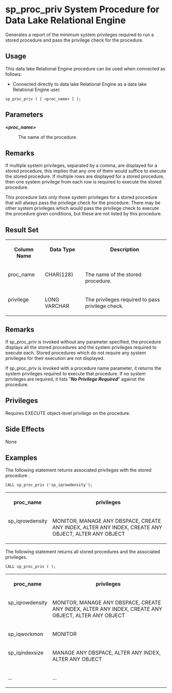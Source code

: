 <!-- loioa44bd2bd84f21015abce97fe6b205f4d -->

# sp\_proc\_priv System Procedure for Data Lake Relational Engine

Generates a report of the minimum system privileges required to run a stored procedure and pass the privilege check for the procedure.



<a name="loioa44bd2bd84f21015abce97fe6b205f4d__section_spb_5dw_f4b"/>

## Usage

This data lake Relational Engine procedure can be used when connected as follows:

-   Connected directly to data lake Relational Engine as a data lake Relational Engine user.



```
sp_proc_priv ( [ <proc_name> ] );
```



<a name="loioa44bd2bd84f21015abce97fe6b205f4d__section_x5w_b1j_yyb"/>

## Parameters


<dl>
<dt><b>

*<proc\_name\>*

</b></dt>
<dd>

The name of the procedure.



</dd>
</dl>



<a name="loioa44bd2bd84f21015abce97fe6b205f4d__section_z4x_jqr_mbb"/>

## Remarks

If multiple system privileges, separated by a comma, are displayed for a stored procedure, this implies that any one of them would suffice to execute the stored procedure. If multiple rows are displayed for a stored procedure, then one system privilege from each row is required to execute the stored procedure.

This procedure lists only those system privileges for a stored procedure that will always pass the privilege check for the procedure. There may be other system privileges which would pass the privilege check to execute the procedure given conditions, but these are not listed by this procedure.



<a name="loioa44bd2bd84f21015abce97fe6b205f4d__section_a22_3qr_mbb"/>

## Result Set


<table>
<tr>
<th valign="top">

Column Name

</th>
<th valign="top">

Data Type

</th>
<th valign="top">

Description

</th>
</tr>
<tr>
<td valign="top">

proc\_name

</td>
<td valign="top">

CHAR\(128\)

</td>
<td valign="top">

The name of the stored procedure.

</td>
</tr>
<tr>
<td valign="top">

privilege

</td>
<td valign="top">

LONG VARCHAR

</td>
<td valign="top">

The privileges required to pass privilege check.

</td>
</tr>
</table>



<a name="loioa44bd2bd84f21015abce97fe6b205f4d__section_dln_stv_xyb"/>

## Remarks

If sp\_proc\_priv is invoked without any parameter specified, the procedure displays all the stored procedures and the system privileges required to execute each. Stored procedures which do not require any system privileges for their execution are not displayed.

If sp\_proc\_priv is invoked with a procedure name parameter, it returns the system privileges required to execute that procedure. If no system privileges are required, it lists "***No Privilege Required***" against the procedure.



## Privileges

Requires EXECUTE object-level privilege on the procedure.



<a name="loioa44bd2bd84f21015abce97fe6b205f4d__section_fds_zss_mbb"/>

## Side Effects

None



## Examples

The following statement returns associated privileges with the stored procedure .

```
CALL sp_proc_priv ('sp_iqrowdensity');
```


<table>
<tr>
<th valign="top">

proc\_name

</th>
<th valign="top">

privileges

</th>
</tr>
<tr>
<td valign="top">

sp\_iqrowdensity

</td>
<td valign="top">

MONITOR, MANAGE ANY DBSPACE, CREATE ANY INDEX, ALTER ANY INDEX, CREATE ANY OBJECT, ALTER ANY OBJECT

</td>
</tr>
</table>

The following statement returns all stored procedures and the associated privileges.

```
CALL sp_proc_priv ( );
```


<table>
<tr>
<th valign="top">

proc\_name

</th>
<th valign="top">

privileges

</th>
</tr>
<tr>
<td valign="top">

sp\_iqrowdensity

</td>
<td valign="top">

MONITOR, MANAGE ANY DBSPACE, CREATE ANY INDEX, ALTER ANY INDEX, CREATE ANY OBJECT, ALTER ANY OBJECT

</td>
</tr>
<tr>
<td valign="top">

sp\_iqworkmon

</td>
<td valign="top">

MONITOR

</td>
</tr>
<tr>
<td valign="top">

sp\_iqindexsize

</td>
<td valign="top">

MANAGE ANY DBSPACE, ALTER ANY INDEX, ALTER ANY OBJECT

</td>
</tr>
<tr>
<td valign="top">

...

</td>
<td valign="top">

...

</td>
</tr>
</table>

